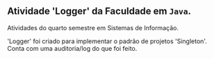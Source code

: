 

<!---
LeticiaDosSantos/Java-Faculdade-Logger é uma atividade da Faculdade em Java.
--->

 ## Atividade 'Logger' da Faculdade em `Java`.

<p>Atividades do quarto semestre em Sistemas de Informação.</p>
<p>'Logger' foi criado para implementar o padrão de projetos 'Singleton'.<br>
Conta com uma auditoria/log do que foi feito.</p>

